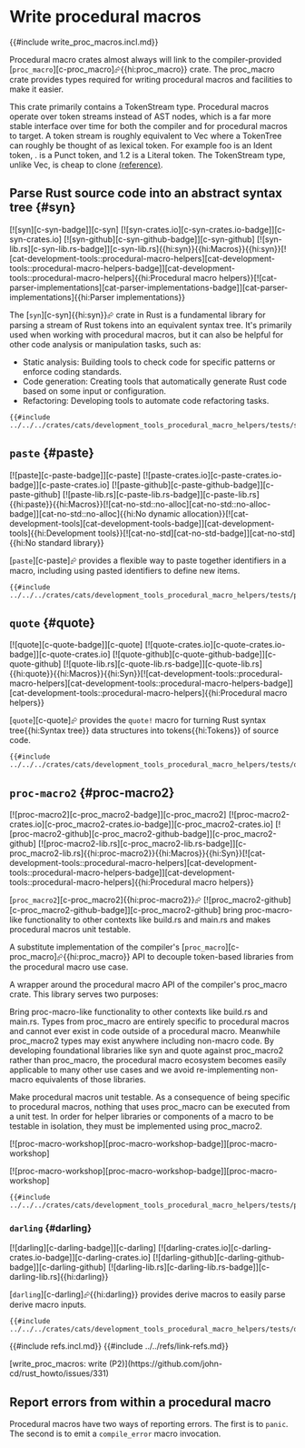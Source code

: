 # Write procedural macros

{{#include write_proc_macros.incl.md}}

Procedural macro crates almost always will link to the compiler-provided [`proc_macro`][c-proc_macro]⮳{{hi:proc_macro}} crate. The proc_macro crate provides types required for writing procedural macros and facilities to make it easier.

This crate primarily contains a TokenStream type. Procedural macros operate over token streams instead of AST nodes, which is a far more stable interface over time for both the compiler and for procedural macros to target. A token stream is roughly equivalent to Vec<TokenTree> where a TokenTree can roughly be thought of as lexical token. For example foo is an Ident token, . is a Punct token, and 1.2 is a Literal token. The TokenStream type, unlike Vec<TokenTree>, is cheap to clone [(reference)]( https://doc.rust-lang.org/reference/procedural-macros.html#r-macro.proc.proc_macro.token-stream ).

## Parse Rust source code into an abstract syntax tree {#syn}

[![syn][c-syn-badge]][c-syn] [![syn-crates.io][c-syn-crates.io-badge]][c-syn-crates.io] [![syn-github][c-syn-github-badge]][c-syn-github] [![syn-lib.rs][c-syn-lib.rs-badge]][c-syn-lib.rs]{{hi:syn}}{{hi:Macros}}{{hi:syn}}[![cat-development-tools::procedural-macro-helpers][cat-development-tools::procedural-macro-helpers-badge]][cat-development-tools::procedural-macro-helpers]{{hi:Procedural macro helpers}}[![cat-parser-implementations][cat-parser-implementations-badge]][cat-parser-implementations]{{hi:Parser implementations}}

The [`syn`][c-syn]{{hi:syn}}⮳ crate in Rust is a fundamental library for parsing a stream of Rust tokens into an equivalent syntax tree. It's primarily used when working with procedural macros, but it can also be helpful for other code analysis or manipulation tasks, such as:

- Static analysis: Building tools to check code for specific patterns or enforce coding standards.
- Code generation: Creating tools that automatically generate Rust code based on some input or configuration.
- Refactoring: Developing tools to automate code refactoring tasks.

```rust,editable
{{#include ../../../crates/cats/development_tools_procedural_macro_helpers/tests/syn.rs:example}}
```

## `paste` {#paste}

[![paste][c-paste-badge]][c-paste] [![paste-crates.io][c-paste-crates.io-badge]][c-paste-crates.io] [![paste-github][c-paste-github-badge]][c-paste-github] [![paste-lib.rs][c-paste-lib.rs-badge]][c-paste-lib.rs]{{hi:paste}}{{hi:Macros}}[![cat-no-std::no-alloc][cat-no-std::no-alloc-badge]][cat-no-std::no-alloc]{{hi:No dynamic allocation}}[![cat-development-tools][cat-development-tools-badge]][cat-development-tools]{{hi:Development tools}}[![cat-no-std][cat-no-std-badge]][cat-no-std]{{hi:No standard library}}

[`paste`][c-paste]⮳ provides a flexible way to paste together identifiers in a macro, including using pasted identifiers to define new items.

```rust,editable
{{#include ../../../crates/cats/development_tools_procedural_macro_helpers/tests/paste.rs:example}}
```

## `quote` {#quote}

[![quote][c-quote-badge]][c-quote] [![quote-crates.io][c-quote-crates.io-badge]][c-quote-crates.io] [![quote-github][c-quote-github-badge]][c-quote-github] [![quote-lib.rs][c-quote-lib.rs-badge]][c-quote-lib.rs]{{hi:quote}}{{hi:Macros}}{{hi:Syn}}[![cat-development-tools::procedural-macro-helpers][cat-development-tools::procedural-macro-helpers-badge]][cat-development-tools::procedural-macro-helpers]{{hi:Procedural macro helpers}}

[`quote`][c-quote]⮳ provides the `quote!` macro for turning Rust syntax tree{{hi:Syntax tree}} data structures into tokens{{hi:Tokens}} of source code.

```rust,editable
{{#include ../../../crates/cats/development_tools_procedural_macro_helpers/tests/quote.rs:example}}
```

## `proc-macro2` {#proc-macro2}

[![proc-macro2][c-proc_macro2-badge]][c-proc_macro2] [![proc-macro2-crates.io][c-proc_macro2-crates.io-badge]][c-proc_macro2-crates.io] [![proc-macro2-github][c-proc_macro2-github-badge]][c-proc_macro2-github] [![proc-macro2-lib.rs][c-proc_macro2-lib.rs-badge]][c-proc_macro2-lib.rs]{{hi:proc-macro2}}{{hi:Macros}}{{hi:Syn}}[![cat-development-tools::procedural-macro-helpers][cat-development-tools::procedural-macro-helpers-badge]][cat-development-tools::procedural-macro-helpers]{{hi:Procedural macro helpers}}

[`proc_macro2`][c-proc_macro2]{{hi:proc-macro2}}⮳ [![proc_macro2-github][c-proc_macro2-github-badge]][c-proc_macro2-github] bring proc-macro-like functionality to other contexts like build.rs and main.rs and makes procedural macros unit testable.

A substitute implementation of the compiler's [`proc_macro`][c-proc_macro]⮳{{hi:proc_macro}} API to decouple token-based libraries from the procedural macro use case.

A wrapper around the procedural macro API of the compiler's proc_macro crate. This library serves two purposes:

Bring proc-macro-like functionality to other contexts like build.rs and main.rs. Types from proc_macro are entirely specific to procedural macros and cannot ever exist in code outside of a procedural macro. Meanwhile proc_macro2 types may exist anywhere including non-macro code. By developing foundational libraries like syn and quote against proc_macro2 rather than proc_macro, the procedural macro ecosystem becomes easily applicable to many other use cases and we avoid re-implementing non-macro equivalents of those libraries.

Make procedural macros unit testable. As a consequence of being specific to procedural macros, nothing that uses proc_macro can be executed from a unit test. In order for helper libraries or components of a macro to be testable in isolation, they must be implemented using proc_macro2.

[![proc-macro-workshop][proc-macro-workshop-badge]][proc-macro-workshop]

[![proc-macro-workshop][proc-macro-workshop-badge]][proc-macro-workshop]

```rust,editable
{{#include ../../../crates/cats/development_tools_procedural_macro_helpers/tests/proc_macro2.rs:example}}
```

### `darling` {#darling}

[![darling][c-darling-badge]][c-darling] [![darling-crates.io][c-darling-crates.io-badge]][c-darling-crates.io] [![darling-github][c-darling-github-badge]][c-darling-github] [![darling-lib.rs][c-darling-lib.rs-badge]][c-darling-lib.rs]{{hi:darling}}

[`darling`][c-darling]⮳{{hi:darling}} provides derive macros to easily parse derive macro inputs.

```rust,editable
{{#include ../../../crates/cats/development_tools_procedural_macro_helpers/tests/darling.rs:example}}
```

{{#include refs.incl.md}}
{{#include ../../refs/link-refs.md}}

<div class="hidden">
[write_proc_macros: write (P2)](https://github.com/john-cd/rust_howto/issues/331)

## Report errors from within a procedural macro

Procedural macros have two ways of reporting errors. The first is to `panic`. The second is to emit a `compile_error` macro invocation.

</div>
